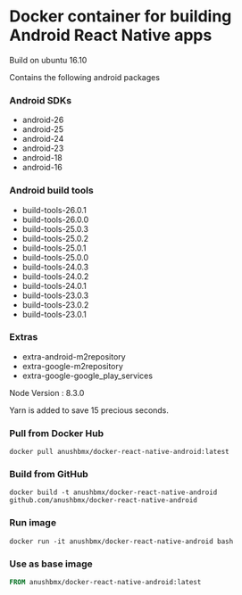 # Docker container for building Android React Native apps


Build on ubuntu 16.10

Contains the following android packages 

### Android SDKs
* android-26
* android-25
* android-24
* android-23
* android-18
* android-16

### Android build tools
* build-tools-26.0.1
* build-tools-26.0.0
* build-tools-25.0.3
* build-tools-25.0.2
* build-tools-25.0.1
* build-tools-25.0.0
* build-tools-24.0.3
* build-tools-24.0.2
* build-tools-24.0.1
* build-tools-23.0.3
* build-tools-23.0.2
* build-tools-23.0.1

### Extras 
* extra-android-m2repository
* extra-google-m2repository
* extra-google-google_play_services

Node Version : 8.3.0

Yarn is added to save 15 precious seconds.

### Pull from Docker Hub
```
docker pull anushbmx/docker-react-native-android:latest
```

### Build from GitHub
```
docker build -t anushbmx/docker-react-native-android github.com/anushbmx/docker-react-native-android
```

### Run image
```
docker run -it anushbmx/docker-react-native-android bash
```

### Use as base image
```Dockerfile
FROM anushbmx/docker-react-native-android:latest
```
